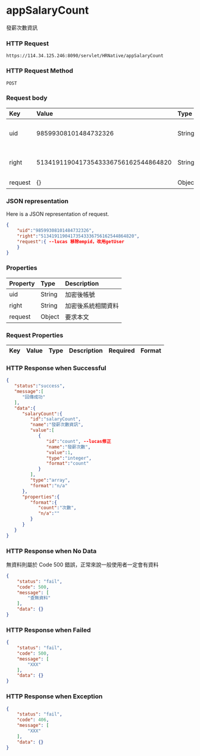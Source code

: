 # appSalaryCount
發薪次數資訊

### HTTP Request
```
https://114.34.125.246:8090/servlet/HRNative/appSalaryCount
```

### HTTP Request Method
```
POST
```

### Request body
| Key | Value | Type | Description |
|:----------|:-------------|:-----|:------------|
| uid | 98599308101484732326 | String | 需透過appLogin取得
| right | 51341911904173543336756162544864820 | String | 需透過appLogin取得 |
| request | {} | Object | 查詢條件

### JSON representation
Here is a JSON representation of request.
```json
{
    "uid":"98599308101484732326",
    "right":"51341911904173543336756162544864820",
    "request":{ --lucas 移除empid，改用getUser
    }
}
```

### Properties
| Property | Type | Description |
|:---------|:-----|:------------|
| uid   | String | 加密後帳號 |
| right | String | 加密後系統相關資料 |
| request | Object | 要求本文 |

### Request Properties
| Key | Value | Type | Description | Required | Format |
|:----------|:-------------|:-----|:------------|:------------|:------------|


### HTTP Response when Successful
```json
{
   "status":"success",
   "message":[
      "回傳成功"
   ],
   "data":{
      "salaryCount":{
         "id":"salaryCount",
         "name":"發薪次數資訊",
         "value":[
            {
               "id":"count", --lucas修正
               "name":"發薪次數",
               "value":1,
               "type":"integer",
               "format":"count"
            }
         ],
         "type":"array",
         "format":"n/a"
      },
      "properties":{
         "format":{
            "count":"次數",
            "n/a":""
         }
      }
   }
}
```

### HTTP Response when No Data
無資料則屬於 Code 500 錯誤，正常來說一般使用者一定會有資料
```json
{
    "status": "fail",
    "code": 500,
    "message": [
        "查無資料"
    ],
    "data": {}
}
```

### HTTP Response when Failed
```json
{
    "status": "fail",
    "code": 500,
    "message": [
        "XXX"
    ],
    "data": {}
}
```

### HTTP Response when Exception
```json
{
    "status": "fail",
    "code": 406,
    "message": [
        "XXX"
    ],
    "data": {}
}
```
